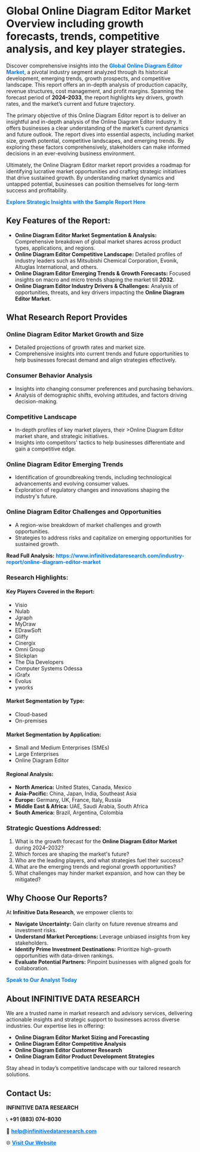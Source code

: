 <h1>Global Online Diagram Editor Market Overview including growth forecasts, trends, competitive analysis, and key player strategies.</h1>
<p>
Discover comprehensive insights into the 
<a href="https://www.infinitivedataresearch.com/industry-report/online-diagram-editor-market" rel="dofollow" style="color: #007BFF; text-decoration: none;"><strong>Global Online Diagram Editor Market</strong></a>, a pivotal industry segment analyzed through its historical development, emerging trends, growth prospects, and competitive landscape. This report offers an in-depth analysis of production capacity, revenue structures, cost management, and profit margins. Spanning the forecast period of <strong>2024–2033</strong>, the report highlights key drivers, growth rates, and the market’s current and future trajectory.
</p>
<p>
The primary objective of this Online Diagram Editor report is to deliver an insightful and in-depth analysis of the Online Diagram Editor industry. It offers businesses a clear understanding of the market's current dynamics and future outlook. The report dives into essential aspects, including market size, growth potential, competitive landscapes, and emerging trends. By exploring these factors comprehensively, stakeholders can make informed decisions in an ever-evolving business environment.
</p>
<p>
Ultimately, the Online Diagram Editor market report provides a roadmap for identifying lucrative market opportunities and crafting strategic initiatives that drive sustained growth. By understanding market dynamics and untapped potential, businesses can position themselves for long-term success and profitability.
</p>
<p>
<a href="https://www.infinitivedataresearch.com/request-sample/reportId=111676" style="color: #007BFF; text-decoration: none;"><strong>Explore Strategic Insights with the Sample Report Here</strong></a>
</p>

<h2>Key Features of the Report:</h2>
<ul>
<li><strong>Online Diagram Editor Market Segmentation & Analysis:</strong> Comprehensive breakdown of global market shares across product types, applications, and regions.</li>
<li><strong>Online Diagram Editor Competitive Landscape:</strong> Detailed profiles of industry leaders such as Mitsubishi Chemical Corporation, Evonik, Altuglas International, and others.</li>
<li><strong>Online Diagram Editor Emerging Trends & Growth Forecasts:</strong> Focused insights on macro and micro trends shaping the market till <strong>2032</strong>.</li>
<li><strong>Online Diagram Editor Industry Drivers & Challenges:</strong> Analysis of opportunities, threats, and key drivers impacting the <strong>Online Diagram Editor Market</strong>.</li>
</ul>

<h2>What Research Report Provides</h2>
<h3>Online Diagram Editor Market Growth and Size</h3>
<ul>
<li>Detailed projections of growth rates and market size.</li>
<li>Comprehensive insights into current trends and future opportunities to help businesses forecast demand and align strategies effectively.</li>
</ul>

<h3>Consumer Behavior Analysis</h3>
<ul>
<li>Insights into changing consumer preferences and purchasing behaviors.</li>
<li>Analysis of demographic shifts, evolving attitudes, and factors driving decision-making.</li>
</ul>

<h3>Competitive Landscape</h3>
<ul>
<li>In-depth profiles of key market players, their >Online Diagram Editor market share, and strategic initiatives.</li>
<li>Insights into competitors' tactics to help businesses differentiate and gain a competitive edge.</li>
</ul>

<h3>Online Diagram Editor Emerging Trends</h3>
<ul>
<li>Identification of groundbreaking trends, including technological advancements and evolving consumer values.</li>
<li>Exploration of regulatory changes and innovations shaping the industry's future.</li>
</ul>

<h3>Online Diagram Editor Challenges and Opportunities</h3>
<ul>
<li>A region-wise breakdown of market challenges and growth opportunities.</li>
<li>Strategies to address risks and capitalize on emerging opportunities for sustained growth.</li>
</ul>
<p><strong>Read Full Analysis:</strong> <a href="https://www.infinitivedataresearch.com/industry-report/online-diagram-editor-market" rel="dofollow" style="color: #007BFF; text-decoration: none;"><strong>https://www.infinitivedataresearch.com/industry-report/online-diagram-editor-market</strong></a></p>
<h3>Research Highlights:</h3>
<h4>Key Players Covered in the Report:</h4>
<ul><li>Visio</li><li>Nulab</li><li>Jgraph</li><li>MyDraw</li><li>EDrawSoft</li><li>Gliffy</li><li>Cinergix</li><li>Omni Group</li><li>Slickplan</li><li>The Dia Developers</li><li>Computer Systems Odessa</li><li>iGrafx</li><li>Evolus</li><li>yworks</li></ul>
<h4>Market Segmentation by Type:</h4>
<ul><li>Cloud-based</li><li>On-premises</li></ul>
<h4>Market Segmentation by Application:</h4>
<ul><li>Small and Medium Enterprises (SMEs)</li><li>Large Enterprises</li><li>Online Diagram Editor</li></ul>

<h4>Regional Analysis:</h4>
<ul>
<li><strong>North America:</strong> United States, Canada, Mexico</li>
<li><strong>Asia-Pacific:</strong> China, Japan, India, Southeast Asia</li>
<li><strong>Europe:</strong> Germany, UK, France, Italy, Russia</li>
<li><strong>Middle East & Africa:</strong> UAE, Saudi Arabia, South Africa</li>
<li><strong>South America:</strong> Brazil, Argentina, Colombia</li>
</ul>

<h3>Strategic Questions Addressed:</h3>
<ol>
<li>What is the growth forecast for the <strong>Online Diagram Editor Market</strong> during 2024–2032?</li>
<li>Which forces are shaping the market's future?</li>
<li>Who are the leading players, and what strategies fuel their success?</li>
<li>What are the emerging trends and regional growth opportunities?</li>
<li>What challenges may hinder market expansion, and how can they be mitigated?</li>
</ol>

<h2>Why Choose Our Reports?</h2>
<p>At <strong>Infinitive Data Research</strong>, we empower clients to:</p>
<ul>
<li><strong>Navigate Uncertainty:</strong> Gain clarity on future revenue streams and investment risks.</li>
<li><strong>Understand Market Perceptions:</strong> Leverage unbiased insights from key stakeholders.</li>
<li><strong>Identify Prime Investment Destinations:</strong> Prioritize high-growth opportunities with data-driven rankings.</li>
<li><strong>Evaluate Potential Partners:</strong> Pinpoint businesses with aligned goals for collaboration.</li>
</ul>
<p><a href="https://www.infinitivedataresearch.com/industry-report/online-diagram-editor-market" rel="dofollow" style="color: #007BFF; text-decoration: none;"><strong>Speak to Our Analyst Today</strong></a></p>

<h2>About INFINITIVE DATA RESEARCH</h2>
<p>We are a trusted name in market research and advisory services, delivering actionable insights and strategic support to businesses across diverse industries. Our expertise lies in offering:</p>
<ul>
<li><strong>Online Diagram Editor Market Sizing and Forecasting</strong></li>
<li><strong>Online Diagram Editor Competitive Analysis</strong></li>
<li><strong>Online Diagram Editor Customer Research</strong></li>
<li><strong>Online Diagram Editor Product Development Strategies</strong></li>
</ul>
<p>Stay ahead in today’s competitive landscape with our tailored research solutions.</p>

<h2>Contact Us:</h2>
<p><strong>INFINITIVE DATA RESEARCH</strong></p>
<p>📞 <strong>+91 (883) 074-8030</strong></p>
<p>📧 <strong><a href="mailto:help@infinitivedataresearch.com" style="color: #007BFF;">help@infinitivedataresearch.com</a></strong></p>
<p>🌐 <strong><a href="https://www.infinitivedataresearch.com" rel="dofollow" style="color: #007BFF;">Visit Our Website</a></strong></p>